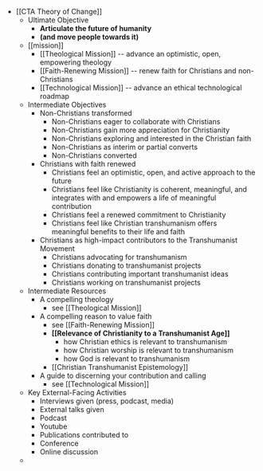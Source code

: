 - [[CTA Theory of Change]]
    - Ultimate Objective
        - **Articulate the future of humanity**
        - __(and move people towards it)__
    - [[mission]]
        - [[Theological Mission]] -- advance an optimistic, open, empowering theology
        - [[Faith-Renewing Mission]] -- renew faith for Christians and non-Christians
        - [[Technological Mission]] -- advance an ethical technological roadmap
    - Intermediate Objectives
        - Non-Christians transformed
            - Non-Christians eager to collaborate with Christians
            - Non-Christians gain more appreciation for Christianity
            - Non-Christians exploring and interested in the Christian faith
            - Non-Christians as interim or partial converts
            - Non-Christians converted
        - Christians with faith renewed
            - Christians feel an optimistic, open, and active approach to the future
            - Christians feel like Christianity is coherent, meaningful, and integrates with and empowers a life of meaningful contribution
            - Christians feel a renewed commitment to Christianity
            - Christians feel like Christian transhumanism offers meaningful benefits to their life and faith
        - Christians as high-impact contributors to the Transhumanist Movement
            - Christians advocating for transhumanism
            - Christians donating to transhumanist projects
            - Christians contributing important transhumanist ideas 
            - Christians working on transhumanist projects
    - Intermediate Resources
        - A compelling theology
            - see [[Theological Mission]]
        - A compelling reason to value faith
            - see [[Faith-Renewing Mission]] 
            - **[[Relevance of Christianity to a Transhumanist Age]]**
                - how Christian ethics is relevant to transhumanism
                - how Christian worship is relevant to transhumanism
                - how God is relevant to transhumanism
            - [[Christian Transhumanist Epistemology]]
        - A guide to discerning your contribution and calling
            - see [[Technological Mission]]
    - Key External-Facing Activities
        - Interviews given (press, podcast, media)
        - External talks given
        - Podcast
        - Youtube
        - Publications contributed to
        - Conference
        - Online discussion
    - 
